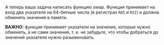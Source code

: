 А теперь ваша задача написать функцию swap. Функция принимает на вход два указателя на 64-битные числа (в регистрах `RDI` и `RSI`) и должна обменять значения в памяти.

**ВАЖНО:** функция принимает указатели на значения, которые нужно обменять, а не сами значения, т. е. не забудьте, что чтобы добраться до значений указатели нужно разыменовать. 